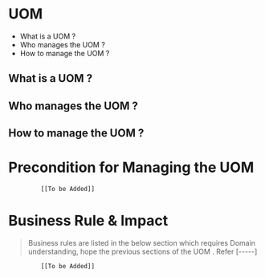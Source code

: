 # UOM

* What is a UOM ?
* Who manages the UOM ?
* How to manage the UOM ? 

## What is a UOM ?
## Who manages the UOM ?
## How to manage the UOM ? 

# Precondition for Managing the UOM 




             [[To be Added]]
 




# Business Rule & Impact 

> Business rules are listed in the below section which requires Domain understanding, hope the previous sections of the UOM . Refer [-----]


             [[To be Added]]
 


